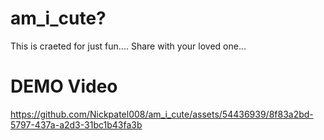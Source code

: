 # am_i_cute?
This is craeted for just fun....
Share with your loved one...

# DEMO Video


https://github.com/Nickpatel008/am_i_cute/assets/54436939/8f83a2bd-5797-437a-a2d3-31bc1b43fa3b

